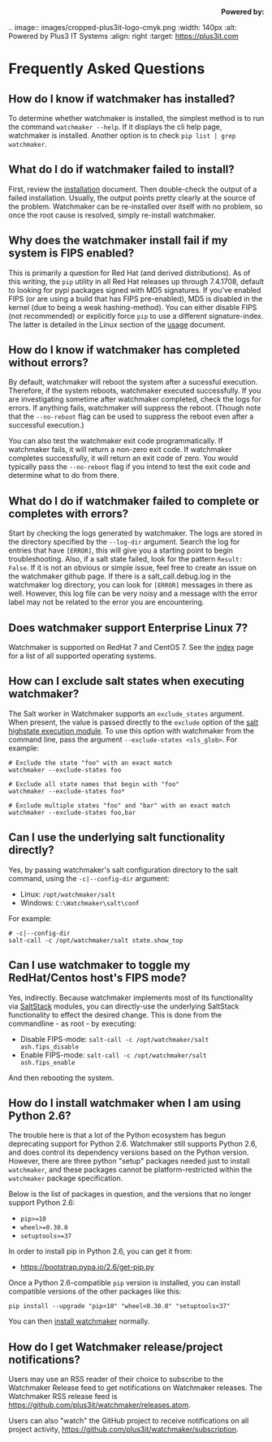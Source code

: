 <p align="right">
<b>Powered by:</b>

.. image:: images/cropped-plus3it-logo-cmyk.png
   :width: 140px
   :alt: Powered by Plus3 IT Systems
   :align: right
   :target: https://plus3it.com
<br>

# Frequently Asked Questions

## How do I know if watchmaker has installed?

To determine whether watchmaker is installed, the simplest method is to run the
command `watchmaker --help`. If it displays the cli help page, watchmaker is
installed. Another option is to check `pip list | grep watchmaker`.

## What do I do if watchmaker failed to install?

First, review the [installation](installation.html) document. Then double-check
the output of a failed installation. Usually, the output points pretty clearly
at the source of the problem. Watchmaker can be re-installed over itself with
no problem, so once the root cause is resolved, simply re-install watchmaker.

## Why does the watchmaker install fail if my system is FIPS enabled?

This is primarily a question for Red Hat (and derived distributions). As of this
writing, the `pip` utility in all Red Hat releases up through 7.4.1708, default
to looking for pypi packages signed with MD5 signatures. If you've enabled FIPS
(or are using a build that has FIPS pre-enabled), MD5 is disabled in the kernel
(due to being a weak hashing-method). You can either disable FIPS (not
recommended) or explicitly force `pip` to use a different signature-index. The
latter is detailed in the Linux section of the [usage](usage.html) document.

## How do I know if watchmaker has completed without errors?

By default, watchmaker will reboot the system after a sucessful execution.
Therefore, if the system reboots, watchmaker executed successfully. If you are
investigating sometime after watchmaker completed, check the logs for errors.
If anything fails, watchmaker will suppress the reboot. (Though note that the
`--no-reboot` flag can be used to suppress the reboot even after a successful
execution.)

You can also test the watchmaker exit code programmatically. If watchmaker
fails, it will return a non-zero exit code. If watchmaker completes
successfully, it will return an exit code of zero. You would typically pass the
`--no-reboot` flag if you intend to test the exit code and determine what to do
from there.

## What do I do if watchmaker failed to complete or completes with errors?

Start by checking the logs generated by watchmaker. The logs are stored in the
directory specified by the `--log-dir` argument. Search the log for entries
that have `[ERROR]`, this will give you a starting point to begin
troubleshooting. Also, if a salt state failed, look for the pattern
`Result: False`. If it is not an obvious or simple issue, feel free to create
an issue on the watchmaker github page. If there is a salt_call.debug.log in
the watchmaker log directory, you can look for `[ERROR]` messages in there as
well. However, this log file can be very noisy and a message with the error
label may not be related to the error you are encountering.

## Does watchmaker support Enterprise Linux 7?

Watchmaker is supported on RedHat 7 and CentOS 7. See the [index](index.html)
page for a list of all supported operating systems.

## How can I exclude salt states when executing watchmaker?

The Salt worker in Watchmaker supports an `exclude_states` argument. When
present, the value is passed directly to the `exclude` option of the
[salt highstate execution module](https://docs.saltstack.com/en/latest/ref/modules/all/salt.modules.state.html#salt.modules.state.highstate).
To use this option with watchmaker from the command line, pass the argument
`--exclude-states <sls_glob>`. For example:

```
# Exclude the state "foo" with an exact match
watchmaker --exclude-states foo

# Exclude all state names that begin with "foo"
watchmaker --exclude-states foo*

# Exclude multiple states "foo" and "bar" with an exact match
watchmaker --exclude-states foo,bar
```

## Can I use the underlying salt functionality directly?

Yes, by passing watchmaker's salt configuration directory to the salt command,
using the `-c|--config-dir` argument:

*   Linux: `/opt/watchmaker/salt`
*   Windows: `C:\Watchmaker\salt\conf`

For example:

```
# -c|--config-dir
salt-call -c /opt/watchmaker/salt state.show_top
```

## Can I use watchmaker to toggle my RedHat/Centos host's FIPS mode?

Yes, indirectly. Because watchmaker implements most of its functionality via
[SaltStack](https://saltstack.com) modules, you can directly-use the underlying
SaltStack functionality to effect the desired change. This is done from the
commandline - as root - by executing:

*   Disable FIPS-mode: `salt-call -c /opt/watchmaker/salt ash.fips_disable`
*   Enable FIPS-mode: `salt-call -c /opt/watchmaker/salt ash.fips_enable`

And then rebooting the system.

## How do I install watchmaker when I am using Python 2.6?

The trouble here is that a lot of the Python ecosystem has begun deprecating
support for Python 2.6. Watchmaker still supports Python 2.6, and does control
its dependency versions based on the Python version. However, there are three
python "setup" packages needed just to install ``watchmaker``, and these
packages cannot be platform-restricted within the ``watchmaker`` package
specification.

Below is the list of packages in question, and the versions that no longer
support Python 2.6:

*   ``pip>=10``
*   ``wheel>=0.30.0``
*   ``setuptools>=37``

In order to install pip in Python 2.6, you can get it from:

*   <https://bootstrap.pypa.io/2.6/get-pip.py>

Once a Python 2.6-compatible ``pip`` version is installed, you can install
compatible versions of the other packages like this:

```
pip install --upgrade "pip<10" "wheel<0.30.0" "setuptools<37"
```

You can then [install watchmaker](installation.html) normally.

## How do I get Watchmaker release/project notifications?

Users may use an RSS reader of their choice to subscribe to the Watchmaker Release feed to get notifications on Watchmaker releases. The Watchmaker RSS release feed is https://github.com/plus3it/watchmaker/releases.atom.

Users can also "watch" the GitHub project to receive notifications on all project activity, https://github.com/plus3it/watchmaker/subscription.
